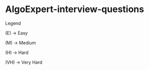 # AlgoExpert-interview-questions

Legend


(E)  -> Easy


(M)  -> Medium


(H)  -> Hard

(VH) -> Very Hard